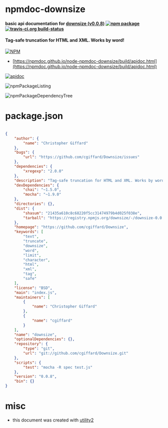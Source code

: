 # npmdoc-downsize

#### basic api documentation for  [downsize (v0.0.8)](https://github.com/cgiffard/Downsize)  [![npm package](https://img.shields.io/npm/v/npmdoc-downsize.svg?style=flat-square)](https://www.npmjs.org/package/npmdoc-downsize) [![travis-ci.org build-status](https://api.travis-ci.org/npmdoc/node-npmdoc-downsize.svg)](https://travis-ci.org/npmdoc/node-npmdoc-downsize)

#### Tag-safe truncation for HTML and XML. Works by word!

[![NPM](https://nodei.co/npm/downsize.png?downloads=true&downloadRank=true&stars=true)](https://www.npmjs.com/package/downsize)

- [https://npmdoc.github.io/node-npmdoc-downsize/build/apidoc.html](https://npmdoc.github.io/node-npmdoc-downsize/build/apidoc.html)

[![apidoc](https://npmdoc.github.io/node-npmdoc-downsize/build/screenCapture.buildCi.browser.%252Ftmp%252Fbuild%252Fapidoc.html.png)](https://npmdoc.github.io/node-npmdoc-downsize/build/apidoc.html)

![npmPackageListing](https://npmdoc.github.io/node-npmdoc-downsize/build/screenCapture.npmPackageListing.svg)

![npmPackageDependencyTree](https://npmdoc.github.io/node-npmdoc-downsize/build/screenCapture.npmPackageDependencyTree.svg)



# package.json

```json

{
    "author": {
        "name": "Christopher Giffard"
    },
    "bugs": {
        "url": "https://github.com/cgiffard/Downsize/issues"
    },
    "dependencies": {
        "xregexp": "2.0.0"
    },
    "description": "Tag-safe truncation for HTML and XML. Works by word!",
    "devDependencies": {
        "chai": "~1.5.0",
        "mocha": "~1.9.0"
    },
    "directories": {},
    "dist": {
        "shasum": "21435a610c8c68220f5cc31474979b4d025f038e",
        "tarball": "https://registry.npmjs.org/downsize/-/downsize-0.0.8.tgz"
    },
    "homepage": "https://github.com/cgiffard/Downsize",
    "keywords": [
        "text",
        "truncate",
        "downsize",
        "word",
        "limit",
        "character",
        "html",
        "xml",
        "tag",
        "safe"
    ],
    "license": "BSD",
    "main": "index.js",
    "maintainers": [
        {
            "name": "Christopher Giffard"
        },
        {
            "name": "cgiffard"
        }
    ],
    "name": "downsize",
    "optionalDependencies": {},
    "repository": {
        "type": "git",
        "url": "git://github.com/cgiffard/Downsize.git"
    },
    "scripts": {
        "test": "mocha -R spec test.js"
    },
    "version": "0.0.8",
    "bin": {}
}
```



# misc
- this document was created with [utility2](https://github.com/kaizhu256/node-utility2)
